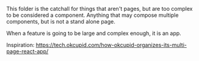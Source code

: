 This folder is the catchall for things that aren't pages, but are too complex to
be considered a component. Anything that may compose multiple components, but is not a stand alone page.

When a feature is going to be large and complex enough, it is an app.

Inspiration: https://tech.okcupid.com/how-okcupid-organizes-its-multi-page-react-app/

